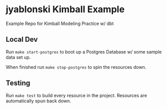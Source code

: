 # jyablonski Kimball Example
Example Repo for Kimball Modeling Practice w/ dbt

## Local Dev
Run `make start-postgres` to boot up a Postgres Database w/ some sample data set up.

When finished run `make stop-postgres` to spin the resources down.

## Testing
Run `make test` to build every resource in the project.  Resources are automatically spun back down.
